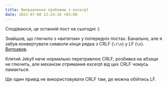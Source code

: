 ```yaml
---
title: Виправлення проблеми з excerpt
date: 2022-07-08 22:24:16 +03:00
---
```


Сподіваюся, це останній пост на сьогодні :)

Знайшов, що глючило з «витягом» у попередніх постах. Банально, але я забув конвертувати символи кінця рядка з CRLF (`\r\n`) у LF (`\n`). [Виправив][1].

Клятий Jekyll наче нормально перетравлює CRLF, розбивка на абзаци не глючить, але механізм отримання excerpt від цих CRLF чомусь ламається.

Ще один привід не використовувати CRLF там, де можна обійтись LF.

[1]: https://github.com/dk487/post.test.de.co.ua/commit/bff3615051766f6730d003be80c9569168fe4bb3
